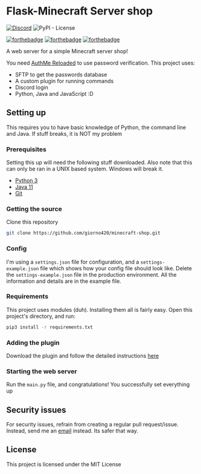 # Flask-Minecraft Server shop
[![Discord](https://img.shields.io/discord/794061682279317554)](https://discord.giornosmp.com)
![PyPI - License](https://img.shields.io/pypi/l/mi)

[![forthebadge](https://forthebadge.com/images/badges/made-with-python.svg)](https://forthebadge.com)
[![forthebadge](https://forthebadge.com/images/badges/you-didnt-ask-for-this.svg)](https://forthebadge.com)
[![forthebadge](https://forthebadge.com/images/badges/0-percent-optimized.svg)](https://forthebadge.com)

A web server for a simple Minecraft server shop!

You need <a href="https://www.spigotmc.org/resources/authmereloaded.6269">AuthMe Reloaded</a> to use password verification.
This project uses:
 - SFTP to get the passwords database
 - A custom plugin for running commands
 - Discord login
 - Python, Java and JavaScript :D

## Setting up
This requires you to have basic knowledge of Python, the command line and Java. If stuff breaks, it is NOT my problem

### Prerequisites
Setting this up will need the following stuff downloaded. Also note that this can only be ran in a UNIX based system. Windows will break it.
 - <a href="https://python.org/downloads">Python 3</a>
 - <a href="https://java.com/en/download/">Java 11</a>
 - <a href="https://git-scm.com">Git</a>

### Getting the source
Clone this repository

```sh
git clone https://github.com/giorno420/minecraft-shop.git
```

### Config
I'm using a `settings.json` file for configuration, and a `settings-example.json` file which shows how your config file should look like. Delete the `settings-example.json` file in the production environment. All the information and details are in the example file.

### Requirements
This project uses modules (duh). Installing them all is fairly easy. Open this project's directory, and run: 
```sh
pip3 install -r requirements.txt
```

### Adding the plugin
Download the plugin and follow the detailed instructions <a href="https://github.com/giorno420/minecraft-shop-plugin">here</a>

### Starting the web server
Run the `main.py` file, and congratulations! You successfully set everything up

## Security issues
For security issues, refrain from creating a regular pull request/issue. Instead, send me an <a href="mailto:giornogiovannabusiness@gmail.com">email</a> instead. Its safer that way. 

## License
This project is licensed under the MIT License
